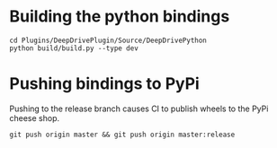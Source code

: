 # Building the python bindings 

```
cd Plugins/DeepDrivePlugin/Source/DeepDrivePython
python build/build.py --type dev
```

# Pushing bindings to PyPi

Pushing to the release branch causes CI to publish wheels to the PyPi cheese shop.

```
git push origin master && git push origin master:release
```
